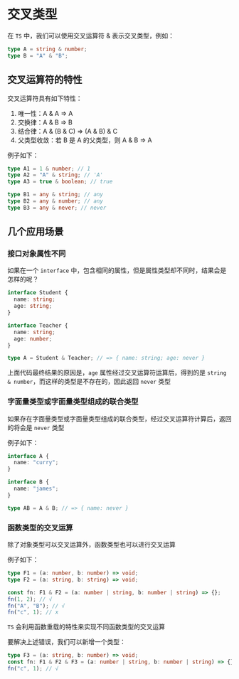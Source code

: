 # 交叉类型

在 `TS` 中，我们可以使用交叉运算符 & 表示交叉类型，例如：

```ts
type A = string & number;
type B = "A" & "B";
```

## 交叉运算符的特性

交叉运算符具有如下特性：

1. 唯一性：A & A => A
2. 交换律：A & B => B
3. 结合律：A & (B & C) => (A & B) & C
4. 父类型收敛：若 B 是 A 的父类型，则 A & B => A

例子如下：

```ts
type A1 = 1 & number; // 1
type A2 = "A" & string; // 'A'
type A3 = true & boolean; // true

type B1 = any & string; // any
type B2 = any & number; // any
type B3 = any & never; // never
```

## 几个应用场景

### 接口对象属性不同

如果在一个 `interface` 中，包含相同的属性，但是属性类型却不同时，结果会是怎样的呢？

```ts
interface Student {
  name: string;
  age: string;
}

interface Teacher {
  name: string;
  age: number;
}

type A = Student & Teacher; // => { name: string; age: never }
```

上面代码最终结果的原因是，`age` 属性经过交叉运算符运算后，得到的是 `string & number`，而这样的类型是不存在的，因此返回 `never` 类型

### 字面量类型或字面量类型组成的联合类型

如果存在字面量类型或字面量类型组成的联合类型，经过交叉运算符计算后，返回的将会是 `never` 类型

例子如下：

```ts
interface A {
  name: "curry";
}

interface B {
  name: "james";
}

type AB = A & B; // => { name: never }
```

### 函数类型的交叉运算

除了对象类型可以交叉运算外，函数类型也可以进行交叉运算

例子如下：

```ts
type F1 = (a: number, b: number) => void;
type F2 = (a: string, b: string) => void;

const fn: F1 & F2 = (a: number | string, b: number | string) => {};
fn(1, 2); // √
fn("A", "B"); // √
fn("c", 1); // x
```

`TS` 会利用函数重载的特性来实现不同函数类型的交叉运算

要解决上述错误，我们可以新增一个类型：

```ts
type F3 = (a: string, b: number) => void;
const fn: F1 & F2 & F3 = (a: number | string, b: number | string) => {};
fn("c", 1); // √
```
